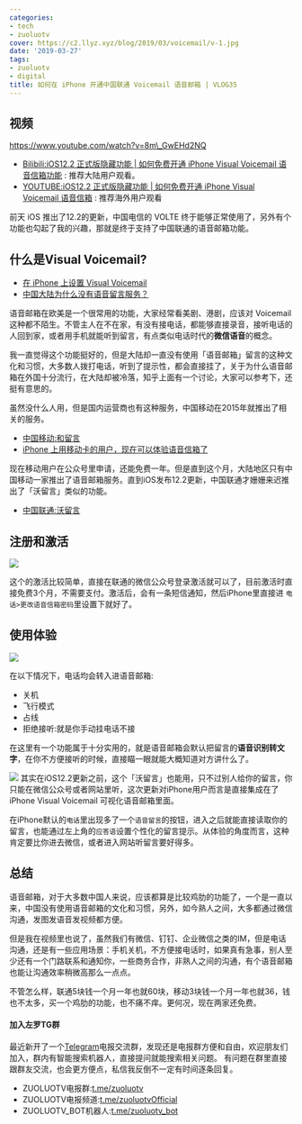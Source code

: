 ```yaml
---
categories:
- tech
- zuoluotv
cover: https://c2.llyz.xyz/blog/2019/03/voicemail/v-1.jpg
date: '2019-03-27'
tags:
- zuoluotv
- digital
title: 如何在 iPhone 开通中国联通 Voicemail 语音邮箱 | VLOG35
---
```


## 视频

<https://www.youtube.com/watch?v=8m\_GwEHd2NQ>

- [Bilibili:iOS12.2 正式版隐藏功能 | 如何免费开通 iPhone Visual Voicemail 语音信箱功能](https://www.bilibili.com/video/av47498069/) : 推荐大陆用户观看。
- [YOUTUBE:iOS12.2 正式版隐藏功能 | 如何免费开通 iPhone Visual Voicemail 语音信箱](https://www.youtube.com/watch?v=8m_GwEHd2NQ) : 推荐海外用户观看

前天 iOS 推出了12.2的更新，中国电信的 VOLTE 终于能够正常使用了，另外有个功能也勾起了我的兴趣，那就是终于支持了中国联通的语音邮箱功能。

## 什么是Visual Voicemail?

- [在 iPhone 上设置 Visual Voicemail](https://support.apple.com/zh-cn/HT201436)
- [中国大陆为什么没有语音留言服务？](https://www.zhihu.com/question/20087333)

语音邮箱在欧美是一个很常用的功能，大家经常看美剧、港剧，应该对 Voicemail 这种都不陌生。不管主人在不在家，有没有接电话，都能够直接录音，接听电话的人回到家，或者用手机就能听到留言，有点类似电话时代的**微信语音**的概念。

我一直觉得这个功能挺好的，但是大陆却一直没有使用「语音邮箱」留言的这种文化和习惯，大多数人拨打电话，听到了提示性，都会直接挂了，关于为什么语音邮箱在外国十分流行，在大陆却被冷落，知乎上面有一个讨论，大家可以参考下，还挺有意思的。

虽然没什么人用，但是国内运营商也有这种服务，中国移动在2015年就推出了相关的服务。

- [中国移动:和留言](https://yyxx.10086.cn/)
- [iPhone 上用移动卡的用户，现在可以体验语音信箱了](https://www.pingwest.com/a/63546)

现在移动用户在公众号里申请，还能免费一年。但是直到这个月，大陆地区只有中国移动一家推出了语音邮箱服务。直到iOS发布12.2更新，中国联通才姗姗来迟推出了「沃留言」类似的功能。

- [中国联通:沃留言](https://wly.mail.wo.cn:10005/dinggou/)

## 注册和激活

![](https://c2.llyz.xyz/blog/2019/03/voicemail/v-1.jpg)

这个的激活比较简单，直接在联通的微信公众号登录激活就可以了，目前激活时直接免费3个月，不需要支付。激活后，会有一条短信通知，然后iPhone里直接进 `电话>更改语音信箱密码`里设置下就好了。

## 使用体验

![](https://c2.llyz.xyz/blog/2019/03/voicemail/v-2.jpg)

在以下情况下，电话均会转入进语音邮箱:

- 关机
- 飞行模式
- 占线
- 拒绝接听:就是你手动挂电话不接

在这里有一个功能属于十分实用的，就是语音邮箱会默认把留言的**语音识别转文字**，在你不方便接听的时候，直接瞄一眼就能大概知道对方讲什么了。

![](https://c2.llyz.xyz/blog/2019/03/voicemail/v-3.jpg) 其实在iOS12.2更新之前，这个「沃留言」也能用，只不过别人给你的留言，你只能在微信公众号或者网站里听，这次更新对iPhone用户而言是直接集成在了iPhone Visual Voicemail 可视化语音邮箱里面。

在iPhone默认的`电话`里出现多了一个`语音留言`的按钮，进入之后就能直接读取你的留言，也能通过左上角的`应答语`设置个性化的留言提示。从体验的角度而言，这种肯定要比你进去微信，或者进入网站听留言要好得多。

## 总结

语音邮箱，对于大多数中国人来说，应该都算是比较鸡肋的功能了，一个是一直以来，中国没有使用语音邮箱的文化和习惯，另外，如今熟人之间，大多都通过微信沟通，发图发语音发视频都方便。

但是我在视频里也说了，虽然我们有微信、钉钉、企业微信之类的IM，但是电话沟通，还是有一些应用场景：手机关机，不方便接电话时，如果真有急事，别人至少还有一个门路联系和通知你，一些商务合作，非熟人之间的沟通，有个语音邮箱也能让沟通效率稍微高那么一点点。

不管怎么样，联通5块钱一个月一年也就60块，移动3块钱一个月一年也就36，钱也不太多，买一个鸡肋的功能，也不痛不痒。更何况，现在两家还免费。

#### 加入左罗TG群

最近新开了一个[Telegram](https://telegram.org)电报交流群，发现还是电报群方便和自由，欢迎朋友们加入，群内有智能搜索机器人，直接提问就能搜索相关问题。 有问题在群里直接跟群友交流，也会更方便点，私信我反倒不一定有时间逐条回复。

- ZUOLUOTV电报群:[t.me/zuoluotv](https://t.me/zuoluotv)
- ZUOLUOTV电报频道:[t.me/zuoluotvOfficial](https://t.me/zuoluotvofficial)
- ZUOLUOTV\_BOT机器人:[t.me/zuoluotv_bot](https://t.me/zuoluotv_bot)

